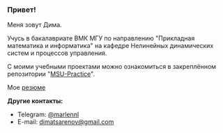 ### Привет!

Меня зовут Дима.

Учусь в бакалавриате ВМК МГУ по направлению "Прикладная математика и информатика" на кафедре Нелинейных динамических систем и процессов управления.

С моими учебными проектами можно ознакомиться в закреплённом репозитории "[MSU-Practice](https://github.com/dimaattt/MSU-Practice)".

Мое [резюме](https://github.com/dimaattt/dimaattt/blob/main/CV-tsarenov.pdf)

**Другие контакты:**
* Telegram: [@marlennl](https://t.me/marlennl)
* E-mail: dimatsarenov@gmail.com
